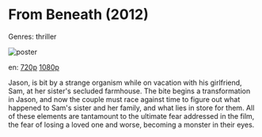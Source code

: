 # From Beneath (2012)

Genres: thriller

![poster](http://image.tmdb.org/t/p/w500/iNWSdxP1rt3nUiJz8kWk99TR3h0.jpg)

en:
  [720p](magnet:?xt=urn:btih:90569D48E766CE997BACCF782DC764025D749870&tr=udp://glotorrents.pw:6969/announce&tr=udp://tracker.opentrackr.org:1337/announce&tr=udp://torrent.gresille.org:80/announce&tr=udp://tracker.openbittorrent.com:80&tr=udp://tracker.coppersurfer.tk:6969&tr=udp://tracker.leechers-paradise.org:6969&tr=udp://p4p.arenabg.ch:1337&tr=udp://tracker.internetwarriors.net:1337)
  [1080p](magnet:?xt=urn:btih:CCF329A3CECD961FC8A40E9A8360B1968EB6F7B2&tr=udp://glotorrents.pw:6969/announce&tr=udp://tracker.opentrackr.org:1337/announce&tr=udp://torrent.gresille.org:80/announce&tr=udp://tracker.openbittorrent.com:80&tr=udp://tracker.coppersurfer.tk:6969&tr=udp://tracker.leechers-paradise.org:6969&tr=udp://p4p.arenabg.ch:1337&tr=udp://tracker.internetwarriors.net:1337)
  


Jason, is bit by a strange organism while on vacation with his girlfriend, Sam, at her sister's secluded farmhouse. The bite begins a transformation in Jason, and now the couple must race against time to figure out what happened to Sam's sister and her family, and what lies in store for them. All of these elements are tantamount to the ultimate fear addressed in the film, the fear of losing a loved one and worse, becoming a monster in their eyes.